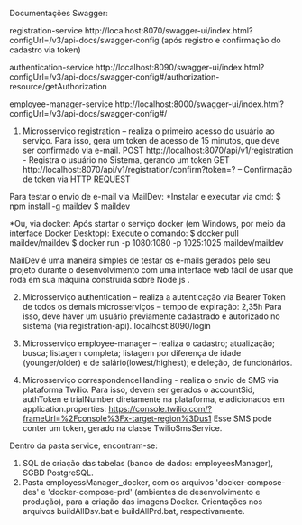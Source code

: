 Documentações Swagger:

registration-service
http://localhost:8070/swagger-ui/index.html?configUrl=/v3/api-docs/swagger-config 
(após registro e confirmação do cadastro via token)

authentication-service
http://localhost:8090/swagger-ui/index.html?configUrl=/v3/api-docs/swagger-config#/authorization-resource/getAuthorization

employee-manager-service
http://localhost:8000/swagger-ui/index.html?configUrl=/v3/api-docs/swagger-config#/

1.	Microsserviço registration – realiza o primeiro acesso do usuário ao serviço. Para isso, gera um token de acesso de 15 minutos, que deve ser confirmado via e-mail.
POST http://localhost:8070/api/v1/registration - Registra o usuário no Sistema, gerando um token
GET http://localhost:8070/api/v1/registration/confirm?token=? – Confirmação de token via HTTP REQUEST

Para testar o envio de e-mail via MailDev:
*Instalar e executar via cmd:
$ npm install -g maildev
$ maildev

*Ou, via docker:
Após startar o serviço docker (em Windows, por meio da interface Docker Desktop):
Execute o comando:
$ docker pull maildev/maildev
$ docker run -p 1080:1080 -p 1025:1025 maildev/maildev

MailDev é uma maneira simples de testar os e-mails gerados pelo seu projeto durante o desenvolvimento com uma interface web fácil de usar que roda em sua máquina construída sobre Node.js .

2.  Microsserviço authentication – realiza a autenticação via Bearer Token de todos os demais microsserviços – tempo de expiração: 2,35h 
Para isso, deve haver um usuário previamente cadastrado e autorizado no sistema (via registration-api).
localhost:8090/login

3.	Microsserviço employee-manager – realiza o cadastro; atualização; busca; listagem completa; listagem por diferença de idade (younger/older) e de salário(lowest/highest); e deleção, de funcionários. 

4.	Microsserviço correspondenceHandling - realiza o envio de SMS via plataforma Twilio. Para isso, devem ser gerados o accountSid, authToken e trialNumber diretamente na plataforma, e adicionados em application.properties:
https://console.twilio.com/?frameUrl=%2Fconsole%3Fx-target-region%3Dus1
Esse SMS pode conter um token, gerado na classe TwilioSmsService.

Dentro da pasta service, encontram-se:
1) SQL de criação das tabelas (banco de dados: employeesManager), SGBD PostgreSQL.
2) Pasta employessManager_docker, com os arquivos 'docker-compose-des' e 'docker-compose-prd' (ambientes de desenvolvimento e produção), para a criação das imagens Docker. Orientações nos arquivos buildAllDsv.bat e buildAllPrd.bat, respectivamente.

